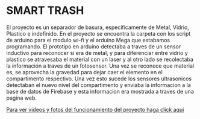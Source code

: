 # SMART TRASH
El proyecto es un separador de basura, especificamente de Metal, Vidrio, Plastico e indefinido. En el proyecto se encuentra la carpeta con los script de arduino para el modulo wi-fi y el arduino Mega que estabamos programando. El prototipo en arduino detectaba a traves de un sensor inductivo para reconocer si era de metal, y para diferenciar entre vidrio y plastico se atravesaba el material con un laser y al otro lado se recolectaba la información a traves de un fotosensor. Una vez se reconoce que material es, se aprovecha la gravedad para dejar caer el elemento en el compartimento respectivo. Una vez esto sucede los sensores ultrasonicos detectaban el nuevo nivel del compartimento y enviaba la informacion a la base de datos de Firebase y esta informacion era mostrada a traves de una pagina web.

[Para ver videos y fotos del funcionamiento del proyecto haga click aquí](https://drive.google.com/drive/folders/1thZen1BK5-ASpwh_IZ63OwSr9UCuP0Io?usp=sharing)
